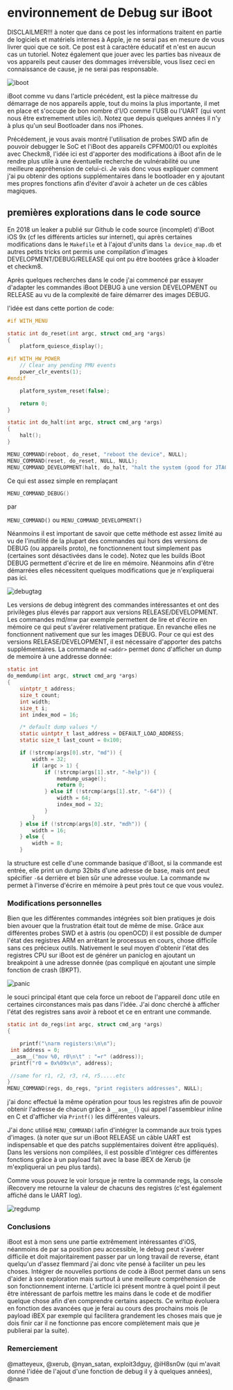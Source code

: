 

# environnement de Debug sur iBoot

DISCLAILMER!!! à noter que dans ce post les informations traitent en partie de logiciels et matériels internes à Apple, je ne serai pas en mesure de vous livrer quoi que ce soit. Ce post est à caractère éducatif et n'est en aucun cas un tutoriel. Notez également que jouer avec les parties bas niveaux de vos appareils peut causer des dommages irréversible, vous lisez ceci en connaissance de cause, je ne serai pas responsable.






![iboot](iboot.png)






iBoot comme vu dans l'article précédent, est la pièce maitresse du démarrage de nos appareils apple, tout du moins la plus importante, il met en place et s'occupe de bon nombre d'I/O comme l'USB ou l'UART (qui vont nous être extremement utiles ici). Notez que depuis quelques années il n'y à plus qu'un seul Bootloader dans nos iPhones.

Précédement, je vous avais montré l'utilisation de probes SWD afin de pouvoir debugger le SoC et l'iBoot des appareils CPFM00/01 ou exploités avec Checkm8, l'idée ici est d'apporter des modifications à iBoot afin de le rendre plus utile à une éventuelle recherche de vulnérabilité ou une meilleure appréhension de celui-ci. Je vais donc vous expliquer comment j'ai pu obtenir des options supplémentaires dans le bootloader en y ajoutant mes propres fonctions afin d'éviter d'avoir à acheter un de ces câbles magiques.







## premières explorations dans le code source

En 2018 un leaker a publié sur Github le code source (incomplet) d'iBoot iOS 9x (cf les différents articles sur internet), qui après certaines modifications dans le `Makefile` et à l'ajout d'units dans `la device_map.db` et autres petits tricks ont permis une compilation d'images DEVELOPMENT/DEBUG/RELEASE qui ont pu être bootées grâce à kloader et checkm8.

Après quelques recherches dans le code j'ai commencé par essayer d'adapter les commandes iBoot DEBUG à une version DEVELOPMENT ou RELEASE au vu de la complexité de faire démarrer des images DEBUG.

l'idée est dans cette portion de code:




```c
#if WITH_MENU

static int do_reset(int argc, struct cmd_arg *args)
{
	platform_quiesce_display();

#if WITH_HW_POWER
	// Clear any pending PMU events
	power_clr_events(1);
#endif

	platform_system_reset(false);

	return 0;
}

static int do_halt(int argc, struct cmd_arg *args)
{
	halt();
}

MENU_COMMAND(reboot, do_reset, "reboot the device", NULL);
MENU_COMMAND(reset, do_reset, NULL, NULL);
MENU_COMMAND_DEVELOPMENT(halt, do_halt, "halt the system (good for JTAG)", NULL);
```


Ce qui est assez simple en remplaçant

```c
MENU_COMMAND_DEBUG()
```

par

`MENU_COMMAND()` ou `MENU_COMMAND_DEVELOPMENT()`


Néanmoins il est important de savoir que cette méthode est assez limité au vu de l'inutilité de la plupart des commandes qui hors des versions de DEBUG (ou appareils proto), ne fonctionnenent tout simplement pas (certaines sont désactivées dans le code).
Notez que les builds iBoot DEBUG permettent d'écrire et de lire en mémoire. Néanmoins afin d'être démarrées elles nécessitent quelques modifications que je n'expliquerai pas ici.







![debugtag](debugtag.png)







Les versions de debug intègrent des commandes intéressantes et ont des privilèges plus élevés par rapport aux versions RELEASE/DEVELOPMENT. 
Les commandes md/mw par exemple permettent de lire et d'écrire en mémoire ce qui peut s'avérer relativement pratique.
En revanche elles ne fonctionnent nativement que sur les images DEBUG. Pour ce qui est des versions RELEASE/DEVELOPMENT, il est nécessaire d'apporter des patchs supplémentaires.
La commande `md` `<addr>` permet donc d'afficher un dump de memoire à une addresse donnée:

```c
static int
do_memdump(int argc, struct cmd_arg *args)
{
	uintptr_t address;
	size_t count;
	int width;
	size_t i;
	int index_mod = 16;

	/* default dump values */
	static uintptr_t last_address = DEFAULT_LOAD_ADDRESS;
	static size_t last_count = 0x100;

	if (!strcmp(args[0].str, "md")) {
		width = 32;
		if (argc > 1) {
			if (!strcmp(args[1].str, "-help")) {
				memdump_usage();
				return 0;
			} else if (!strcmp(args[1].str, "-64")) {
				width = 64;
				index_mod = 32;
			}
		}
	} else if (!strcmp(args[0].str, "mdh")) {
		width = 16;
	} else {
		width = 8;
	}
```
la structure est celle d'une commande basique d'iBoot, si la commande est entrée, elle print un dump 32bits d'une adresse de base, mais ont peut spécifier `-64` derrière et bien sûr une adresse voulue.
La commande `mw` permet à l'inverse d'écrire en mémoire à peut près tout ce que vous voulez.





### Modifications personnelles

Bien que les différentes commandes intégrées soit bien pratiques je dois bien avouer que la frustration était tout de même de mise. Grâce aux différentes probes SWD et à astris (ou openOCD) il est possible de dumper l'état des registres ARM en arrêtant le processus en cours, chose difficile sans ces précieux outils.
Nativement le seul moyen d'obtenir l'état des registres CPU sur iBoot est de générer un paniclog en ajoutant un breakpoint à une adresse donnée (pas compliqué en ajoutant une simple fonction de crash (BKPT).

![panic](panic.png)



le souci principal étant que cela force un reboot de l'appareil donc utile en certaines circonstances mais pas dans l'idée. J'ai donc cherché à afficher l'état des registres sans avoir à reboot et ce en entrant une commande.



```c
static int do_regs(int argc, struct cmd_arg *args)
{

	printf("\narm registers:\n\n");
 int address = 0;
 __asm__("mov %0, r0\n\t" : "=r" (address));
 printf("r0 = 0x%09x\n", address);

 //same for r1, r2, r3, r4, r5.....etc
}
MENU_COMMAND(regs, do_regs, "print registers addresses", NULL);
```



j'ai donc effectué la même opération pour tous les registres afin de pouvoir obtenir l'adresse de chacun grâce à `__asm__(`) qui appel l'assembleur inline en C et d'afficher via `Printf()` les différentes valeurs.

J'ai donc utilisé `MENU_COMMAND()`afin d'intégrer la commande aux trois types d'images. (à noter que sur un iBoot RELEASE un câble UART est indispensable et que des patchs supplémentaires doivent être appliqués).
Dans les versions non compilées, il est possible d'intégrer ces différentes fonctions grâce à un payload fait avec la base iBEX de Xerub (je m'expliquerai un peu plus tards).

Comme vous pouvez le voir lorsque je rentre la commande regs, la console iRecovery me retourne la valeur de chacuns des registres (c'est également affiché dans le UART log).

![regdump](regdump.png)




### Conclusions


iBoot est à mon sens une partie extrêmement intéressantes d'iOS, néanmoins de par sa position peu accessible, le debug peut s'avérer difficile et doit majoritairement passer par un long travail de reverse, étant quelqu'un d'assez flemmard j'ai donc vite pensé à faciliter un peu les choses. Intégrer de nouvelles portions de code à iBoot permet dans un sens d'aider à son exploration mais surtout à une meilleure compréhension de son fonctionnement interne. L'article ici présent montre à quel point il peut être intéressant de parfois mettre les mains dans le code et de modifier quelque chose afin d'en comprendre certains aspects.
Ce writup évoluera en fonction des avancées que je ferai au cours des prochains mois (le payload iBEX par exemple qui facilitera grandement les choses mais que je dois finir car il ne fonctionne pas encore complètement mais que je publierai par la suite). 


### Remerciement
@matteyeux, @xerub, @nyan_satan, exploit3dguy, @iH8sn0w (qui m'avait donné l'idée de l'ajout d'une fonction de debug il y à quelques années), @nasm




